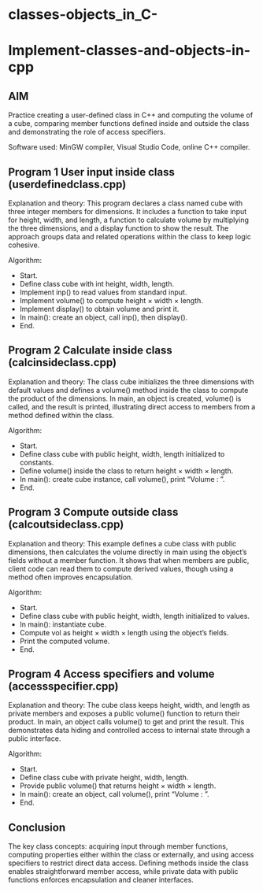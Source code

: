 # classes-objects_in_C-
# Implement-classes-and-objects-in-cpp
## AIM
Practice creating a user-defined class in C++ and computing the volume of a cube, comparing member functions defined inside and outside the class and demonstrating the role of access specifiers.

Software used: MinGW compiler, Visual Studio Code, online C++ compiler.

## Program 1 User input inside class (userdefinedclass.cpp)
Explanation and theory: This program declares a class named cube with three integer members for dimensions. It includes a function to take input for height, width, and length, a function to calculate volume by multiplying the three dimensions, and a display function to show the result. The approach groups data and related operations within the class to keep logic cohesive.

Algorithm:
- Start.
- Define class cube with int height, width, length.
- Implement inp() to read values from standard input.
- Implement volume() to compute height × width × length.
- Implement display() to obtain volume and print it.
- In main(): create an object, call inp(), then display().
- End.

## Program 2 Calculate inside class (calcinsideclass.cpp)
Explanation and theory: The class cube initializes the three dimensions with default values and defines a volume() method inside the class to compute the product of the dimensions. In main, an object is created, volume() is called, and the result is printed, illustrating direct access to members from a method defined within the class.

Algorithm:
- Start.
- Define class cube with public height, width, length initialized to constants.
- Define volume() inside the class to return height × width × length.
- In main(): create cube instance, call volume(), print “Volume : <value>”.
- End.

## Program 3 Compute outside class (calcoutsideclass.cpp)
Explanation and theory: This example defines a cube class with public dimensions, then calculates the volume directly in main using the object’s fields without a member function. It shows that when members are public, client code can read them to compute derived values, though using a method often improves encapsulation.

Algorithm:
- Start.
- Define class cube with public height, width, length initialized to values.
- In main(): instantiate cube.
- Compute vol as height × width × length using the object’s fields.
- Print the computed volume.
- End.

## Program 4 Access specifiers and volume (accessspecifier.cpp)
Explanation and theory: The cube class keeps height, width, and length as private members and exposes a public volume() function to return their product. In main, an object calls volume() to get and print the result. This demonstrates data hiding and controlled access to internal state through a public interface.

Algorithm:
- Start.
- Define class cube with private height, width, length.
- Provide public volume() that returns height × width × length.
- In main(): create an object, call volume(), print “Volume : <value>”.
- End.

## Conclusion
The key class concepts: acquiring input through member functions, computing properties either within the class or externally, and using access specifiers to restrict direct data access. Defining methods inside the class enables straightforward member access, while private data with public functions enforces encapsulation and cleaner interfaces.
